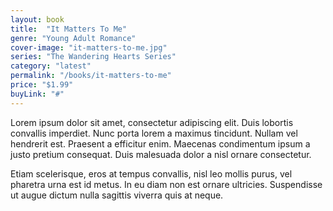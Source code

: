 ```yaml
---
layout: book
title:  "It Matters To Me"
genre: "Young Adult Romance"
cover-image: "it-matters-to-me.jpg"
series: "The Wandering Hearts Series"
category: "latest"
permalink: "/books/it-matters-to-me"
price: "$1.99"
buyLink: "#"
---
```


Lorem ipsum dolor sit amet, consectetur adipiscing elit. Duis lobortis convallis imperdiet. Nunc porta lorem a maximus tincidunt. Nullam vel hendrerit est. Praesent a efficitur enim. Maecenas condimentum ipsum a justo pretium consequat. Duis malesuada dolor a nisl ornare consectetur.

Etiam scelerisque, eros at tempus convallis, nisl leo mollis purus, vel pharetra urna est id metus. In eu diam non est ornare ultricies. Suspendisse ut augue dictum nulla sagittis viverra quis at neque.